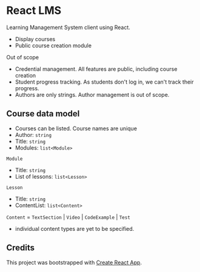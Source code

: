 # React LMS

Learning Management System client using React.

- Display courses
- Public course creation module

Out of scope

- Credential management. All features are public, including course creation
- Student progress tracking. As students don't log in, we can't track their progress. 
- Authors are only strings. Author management is out of scope.

## Course data model

- Courses can be listed. Course names are unique
- Author: `string` 
- Title: `string`
- Modules: `list<Module>`

`Module` 

- Title: `string`
- List of lessons: `list<Lesson>`

`Lesson`

- Title: `string`
- ContentList: `list<Content>`

`Content` = `TextSection` | `Video` | `CodeExample` | `Test` 

- individual content types are yet to be specified.


## Credits

This project was bootstrapped with [Create React App](https://github.com/facebook/create-react-app).



